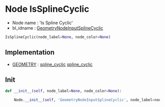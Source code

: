 # Node IsSplineCyclic

- Node name : 'Is Spline Cyclic'
- bl_idname : [GeometryNodeInputSplineCyclic](https://docs.blender.org/api/current/bpy.types.GeometryNodeInputSplineCyclic.html)


``` python
IsSplineCyclic(node_label=None, node_color=None)
```
## Implementation

- [GEOMETRY](/docs/GeoNodes/socket_GEOMETRY.md) : [spline_cyclic](/docs/GeoNodes/socket_GEOMETRY.md#spline_cyclic) [spline_cyclic](/docs/GeoNodes/socket_GEOMETRY.md#spline_cyclic)

## Init

``` python
def __init__(self, node_label=None, node_color=None):

    Node.__init__(self, 'GeometryNodeInputSplineCyclic', node_label=node_label, node_color=node_color)
```
